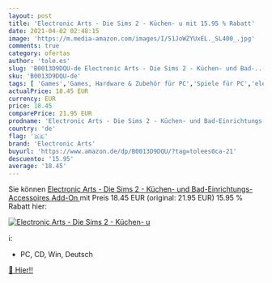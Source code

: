```yaml
---
layout: post
title: 'Electronic Arts - Die Sims 2 - Küchen- u mit 15.95 % Rabatt'
date: 2021-04-02 02:48:15
image: 'https://m.media-amazon.com/images/I/51JoWZYUxEL._SL400_.jpg'
comments: true
category: ofertas
author: 'tole.es'
slug: 'B0013D9DQU-de Electronic Arts - Die Sims 2 - Küchen- und Bad-...'
sku: 'B0013D9DQU-de'
tags: [ 'Games','Games, Hardware & Zubehör für PC','Spiele für PC','electronic arts', ]
actualPrice: 18.45 EUR
currency: EUR
price: 18.45
comparePrice: 21.95 EUR
prodname: 'Electronic Arts - Die Sims 2 - Küchen- und Bad-Einrichtungs-Accessoires  Add-On '
country: 'de'
flag: '🇩🇪'
brand: 'Electronic Arts'
buyurl: 'https://www.amazon.de/dp/B0013D9DQU/?tag=tolees0ca-21'
descuento: '15.95'
average: '18.45'
---
```


Sie können [Electronic Arts - Die Sims 2 - Küchen- und Bad-Einrichtungs-Accessoires  Add-On ](https://www.amazon.de/dp/B0013D9DQU/?tag=tolees0ca-21) mit Preis 18.45 EUR (original: 21.95 EUR) 15.95 % Rabatt hier:

[![Electronic Arts - Die Sims 2 - Küchen- u](https://m.media-amazon.com/images/I/51JoWZYUxEL._SL400_.jpg)](https://www.amazon.de/dp/B0013D9DQU/?tag=tolees0ca-21)

ℹ️:

- PC, CD, Win, Deutsch

[🛒 Hier!!](https://www.amazon.de/dp/B0013D9DQU/?tag=tolees0ca-21)
